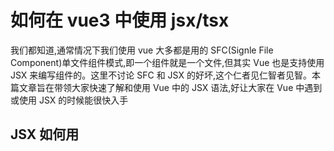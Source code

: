 # 如何在 vue3 中使用 jsx/tsx

我们都知道,通常情况下我们使用 vue 大多都是用的 SFC(Signle File Component)单文件组件模式,即一个组件就是一个文件,但其实 Vue 也是支持使用 JSX 来编写组件的。这里不讨论 SFC 和 JSX 的好坏,这个仁者见仁智者见智。本篇文章旨在带领大家快速了解和使用 Vue 中的 JSX 语法,好让大家在 Vue 中遇到或使用 JSX 的时候能很快入手

## JSX 如何用


